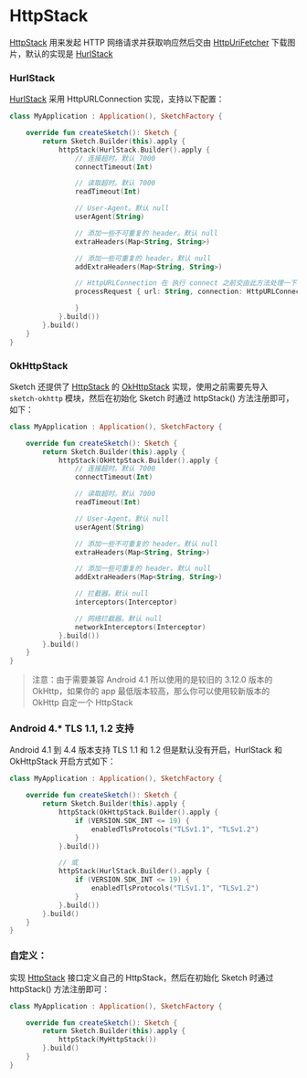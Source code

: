 # HttpStack

[HttpStack] 用来发起 HTTP 网络请求并获取响应然后交由 [HttpUriFetcher] 下载图片，默认的实现是 [HurlStack]

### HurlStack

[HurlStack] 采用 HttpURLConnection 实现，支持以下配置：

```kotlin
class MyApplication : Application(), SketchFactory {

    override fun createSketch(): Sketch {
        return Sketch.Builder(this).apply {
            httpStack(HurlStack.Builder().apply {
                // 连接超时。默认 7000
                connectTimeout(Int)

                // 读取超时。默认 7000
                readTimeout(Int)

                // User-Agent。默认 null
                userAgent(String)

                // 添加一些不可重复的 header。默认 null
                extraHeaders(Map<String, String>)

                // 添加一些可重复的 header。默认 null
                addExtraHeaders(Map<String, String>)

                // HttpURLConnection 在 执行 connect 之前交由此方法处理一下。默认 null
                processRequest { url: String, connection: HttpURLConnection ->

                }
            }.build())
        }.build()
    }
}
```

### OkHttpStack

Sketch 还提供了 [HttpStack] 的 [OkHttpStack] 实现，使用之前需要先导入 `sketch-okhttp` 模块，然后在初始化 Sketch 时通过
httpStack()
方法注册即可，如下：

```kotlin
class MyApplication : Application(), SketchFactory {

    override fun createSketch(): Sketch {
        return Sketch.Builder(this).apply {
            httpStack(OkHttpStack.Builder().apply {
                // 连接超时。默认 7000
                connectTimeout(Int)

                // 读取超时。默认 7000
                readTimeout(Int)

                // User-Agent。默认 null
                userAgent(String)

                // 添加一些不可重复的 header。默认 null
                extraHeaders(Map<String, String>)

                // 添加一些可重复的 header。默认 null
                addExtraHeaders(Map<String, String>)

                // 拦截器。默认 null
                interceptors(Interceptor)

                // 网络拦截器。默认 null
                networkInterceptors(Interceptor)
            }.build())
        }.build()
    }
}
```

> 注意：由于需要兼容 Android 4.1 所以使用的是较旧的 3.12.0 版本的 OkHttp，如果你的 app 最低版本较高，那么你可以使用较新版本的 OkHttp 自定一个 HttpStack

### Android 4.* TLS 1.1, 1.2 支持

Android 4.1 到 4.4 版本支持 TLS 1.1 和 1.2 但是默认没有开启，HurlStack 和 OkHttpStack 开启方式如下：

```kotlin
class MyApplication : Application(), SketchFactory {

    override fun createSketch(): Sketch {
        return Sketch.Builder(this).apply {
            httpStack(OkHttpStack.Builder().apply {
                if (VERSION.SDK_INT <= 19) {
                    enabledTlsProtocols("TLSv1.1", "TLSv1.2")
                }
            }.build())

            // 或
            httpStack(HurlStack.Builder().apply {
                if (VERSION.SDK_INT <= 19) {
                    enabledTlsProtocols("TLSv1.1", "TLSv1.2")
                }
            }.build())
        }.build()
    }
}
```

### 自定义：

实现 [HttpStack] 接口定义自己的 HttpStack，然后在初始化 Sketch 时通过 httpStack() 方法注册即可：

```kotlin
class MyApplication : Application(), SketchFactory {

    override fun createSketch(): Sketch {
        return Sketch.Builder(this).apply {
            httpStack(MyHttpStack())
        }.build()
    }
}
```

[HttpStack]: ../../sketch-core/src/main/java/com/github/panpf/sketch/http/HttpStack.kt

[HurlStack]: ../../sketch-core/src/main/java/com/github/panpf/sketch/http/HurlStack.kt

[OkHttpStack]: ../../sketch-okhttp/src/main/java/com/github/panpf/sketch/http/OkHttpStack.kt

[HttpUriFetcher]: ../../sketch-core/src/main/java/com/github/panpf/sketch/fetch/HttpUriFetcher.kt